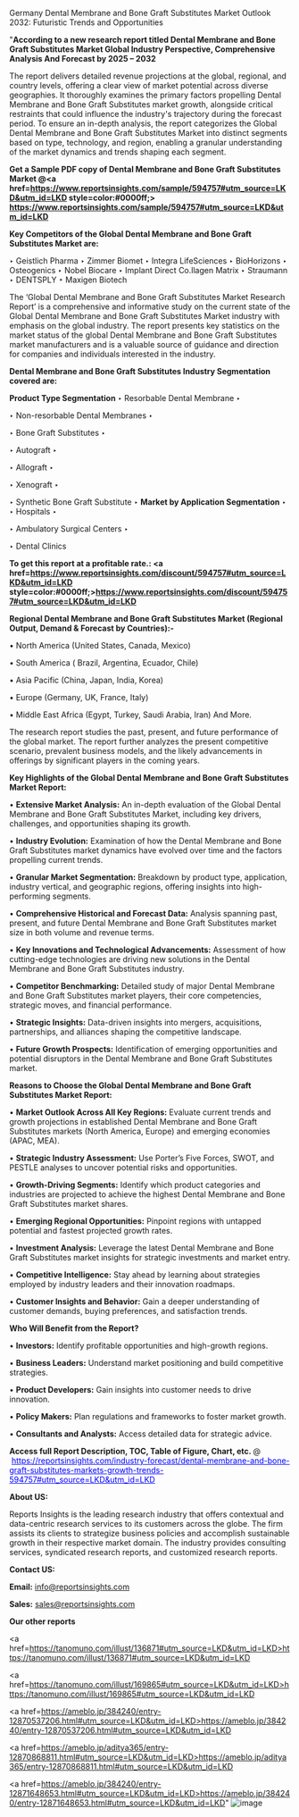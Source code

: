 Germany Dental Membrane and Bone Graft Substitutes Market Outlook 2032: Futuristic Trends and Opportunities

"<strong>According to a new research report titled Dental Membrane and Bone Graft Substitutes Market Global Industry Perspective, Comprehensive Analysis And Forecast by 2025 – 2032</strong>

The report delivers detailed revenue projections at the global, regional, and country levels, offering a clear view of market potential across diverse geographies. It thoroughly examines the primary factors propelling Dental Membrane and Bone Graft Substitutes market growth, alongside critical restraints that could influence the industry's trajectory during the forecast period. To ensure an in-depth analysis, the report categorizes the Global Dental Membrane and Bone Graft Substitutes Market into distinct segments based on type, technology, and region, enabling a granular understanding of the market dynamics and trends shaping each segment.

<strong>Get a Sample PDF copy of Dental Membrane and Bone Graft Substitutes Market </strong><strong>@<a href=https://www.reportsinsights.com/sample/594757#utm_source=LKD&utm_id=LKD style=color:#0000ff;> https://www.reportsinsights.com/sample/594757#utm_source=LKD&utm_id=LKD</a></strong></font>

<strong>Key Competitors of the Global Dental Membrane and Bone Graft Substitutes Market are:</strong>

‣ Geistlich Pharma
‣ Zimmer Biomet
‣ Integra LifeSciences
‣ BioHorizons
‣ Osteogenics
‣ Nobel Biocare
‣ Implant Direct Co.llagen Matrix
‣ Straumann
‣ DENTSPLY
‣ Maxigen Biotech

The ‘Global Dental Membrane and Bone Graft Substitutes Market Research Report’ is a comprehensive and informative study on the current state of the Global Dental Membrane and Bone Graft Substitutes Market industry with emphasis on the global industry. The report presents key statistics on the market status of the global Dental Membrane and Bone Graft Substitutes market manufacturers and is a valuable source of guidance and direction for companies and individuals interested in the industry.

<strong>Dental Membrane and Bone Graft Substitutes Industry Segmentation covered are:</strong>

<strong>Product Type Segmentation</strong>
‣
Resorbable Dental Membrane
‣ 

‣ Non-resorbable Dental Membranes
‣ 

‣ Bone Graft Substitutes
‣ 

‣ Autograft
‣ 

‣ Allograft
‣ 

‣ Xenograft
‣ 

‣ Synthetic Bone Graft Substitute
‣ 
<strong>Market by Application Segmentation</strong>
‣
‣  Hospitals
‣ 

‣ Ambulatory Surgical Centers
‣ 

‣ Dental Clinics

<strong>To get this report at a profitable rate.: <a href=https://www.reportsinsights.com/discount/594757#utm_source=LKD&utm_id=LKD style=color:#0000ff;>https://www.reportsinsights.com/discount/594757#utm_source=LKD&utm_id=LKD</a></strong></font>

<strong>Regional Dental Membrane and Bone Graft Substitutes Market (Regional Output, Demand &amp; Forecast by Countries):-</strong>

• North America (United States, Canada, Mexico)

• South America ( Brazil, Argentina, Ecuador, Chile)

• Asia Pacific (China, Japan, India, Korea)

• Europe (Germany, UK, France, Italy)

• Middle East Africa (Egypt, Turkey, Saudi Arabia, Iran) And More.

The research report studies the past, present, and future performance of the global market. The report further analyzes the present competitive scenario, prevalent business models, and the likely advancements in offerings by significant players in the coming years.

<strong>Key Highlights of the Global Dental Membrane and Bone Graft Substitutes Market Report:</strong>

• <strong>Extensive Market Analysis:</strong> An in-depth evaluation of the Global Dental Membrane and Bone Graft Substitutes Market, including key drivers, challenges, and opportunities shaping its growth.

• <strong>Industry Evolution:</strong> Examination of how the Dental Membrane and Bone Graft Substitutes market dynamics have evolved over time and the factors propelling current trends.

• <strong>Granular Market Segmentation:</strong> Breakdown by product type, application, industry vertical, and geographic regions, offering insights into high-performing segments.

• <strong>Comprehensive Historical and Forecast Data:</strong> Analysis spanning past, present, and future Dental Membrane and Bone Graft Substitutes market size in both volume and revenue terms.

• <strong>Key Innovations and Technological Advancements:</strong> Assessment of how cutting-edge technologies are driving new solutions in the Dental Membrane and Bone Graft Substitutes industry.

• <strong>Competitor Benchmarking:</strong> Detailed study of major Dental Membrane and Bone Graft Substitutes market players, their core competencies, strategic moves, and financial performance.

• <strong>Strategic Insights:</strong> Data-driven insights into mergers, acquisitions, partnerships, and alliances shaping the competitive landscape.

• <strong>Future Growth Prospects:</strong> Identification of emerging opportunities and potential disruptors in the Dental Membrane and Bone Graft Substitutes market.

<strong>Reasons to Choose the Global Dental Membrane and Bone Graft Substitutes Market Report:</strong>

• <strong>Market Outlook Across All Key Regions:</strong> Evaluate current trends and growth projections in established Dental Membrane and Bone Graft Substitutes markets (North America, Europe) and emerging economies (APAC, MEA).

• <strong>Strategic Industry Assessment:</strong> Use Porter’s Five Forces, SWOT, and PESTLE analyses to uncover potential risks and opportunities.

• <strong>Growth-Driving Segments:</strong> Identify which product categories and industries are projected to achieve the highest Dental Membrane and Bone Graft Substitutes market shares.

• <strong>Emerging Regional Opportunities:</strong> Pinpoint regions with untapped potential and fastest projected growth rates.

• <strong>Investment Analysis:</strong> Leverage the latest Dental Membrane and Bone Graft Substitutes market insights for strategic investments and market entry.

• <strong>Competitive Intelligence:</strong> Stay ahead by learning about strategies employed by industry leaders and their innovation roadmaps.

• <strong>Customer Insights and Behavior:</strong> Gain a deeper understanding of customer demands, buying preferences, and satisfaction trends.

<strong>Who Will Benefit from the Report?</strong>

• <strong>Investors:</strong> Identify profitable opportunities and high-growth regions.

• <strong>Business Leaders:</strong> Understand market positioning and build competitive strategies.

• <strong>Product Developers:</strong> Gain insights into customer needs to drive innovation.

• <strong>Policy Makers:</strong> Plan regulations and frameworks to foster market growth.

• <strong>Consultants and Analysts:</strong> Access detailed data for strategic advice.
</ul>
<strong>Access full Report Description, TOC, Table of Figure, Chart, etc. </strong>@  <a href=https://reportsinsights.com/industry-forecast/dental-membrane-and-bone-graft-substitutes-markets-growth-trends-594757#utm_source=LKD&utm_id=LKD style=color:#0000ff;>https://reportsinsights.com/industry-forecast/dental-membrane-and-bone-graft-substitutes-markets-growth-trends-594757#utm_source=LKD&utm_id=LKD</a></font>

<strong><strong>About US</strong>:</strong>

Reports Insights is the leading research industry that offers contextual and data-centric research services to its customers across the globe. The firm assists its clients to strategize business policies and accomplish sustainable growth in their respective market domain. The industry provides consulting services, syndicated research reports, and customized research reports.

<strong>Contact US:</strong>

<p class=""""><b>Email:</b> <a href=mailto:info@reportsinsights.com>info@reportsinsights.com</a></p>
<p class=""""><b>Sales:</b> <a href=mailto:sales@reportsinsights.com>sales@reportsinsights.com</a></p>

<strong>Our other reports</strong>

<a href=https://tanomuno.com/illust/136871#utm_source=LKD&utm_id=LKD>https://tanomuno.com/illust/136871#utm_source=LKD&utm_id=LKD</a>

<a href=https://tanomuno.com/illust/169865#utm_source=LKD&utm_id=LKD>https://tanomuno.com/illust/169865#utm_source=LKD&utm_id=LKD</a>

<a href=https://ameblo.jp/384240/entry-12870537206.html#utm_source=LKD&utm_id=LKD>https://ameblo.jp/384240/entry-12870537206.html#utm_source=LKD&utm_id=LKD</a>

<a href=https://ameblo.jp/aditya365/entry-12870868811.html#utm_source=LKD&utm_id=LKD>https://ameblo.jp/aditya365/entry-12870868811.html#utm_source=LKD&utm_id=LKD</a>

<a href=https://ameblo.jp/384240/entry-12871648653.html#utm_source=LKD&utm_id=LKD>https://ameblo.jp/384240/entry-12871648653.html#utm_source=LKD&utm_id=LKD</a>"
![image](https://github.com/user-attachments/assets/11e7d742-009d-4775-899b-c52750ba16e5)
